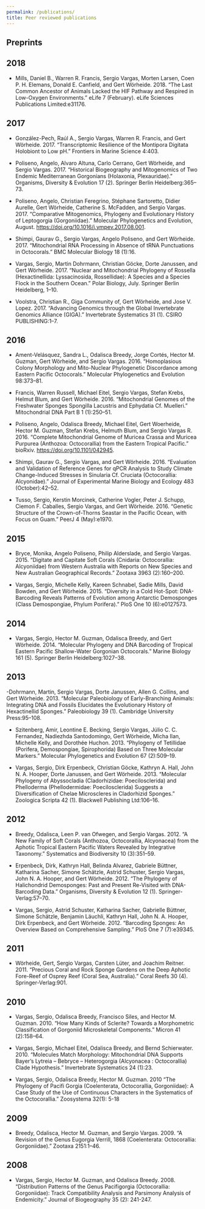 ```yaml
---
permalink: /publications/
title: Peer reviewed publications
---
```


## Preprints


## 2018
- Mills, Daniel B., Warren R. Francis, Sergio Vargas, Morten Larsen, Coen P. H. Elemans, Donald E. Canfield, and Gert Wörheide. 2018. “The Last Common Ancestor of Animals Lacked the HIF Pathway and Respired in Low-Oxygen Environments.” eLife 7 (February). eLife Sciences Publications Limited:e31176.

## 2017
- González-Pech, Raúl A., Sergio Vargas, Warren R. Francis, and Gert Wörheide. 2017. “Transcriptomic Resilience of the Montipora Digitata Holobiont to Low pH.” Frontiers in Marine Science 4:403.

- Poliseno, Angelo, Alvaro Altuna, Carlo Cerrano, Gert Wörheide, and Sergio Vargas. 2017. “Historical Biogeography and Mitogenomics of Two Endemic Mediterranean Gorgonians (Holaxonia, Plexauridae).” Organisms, Diversity & Evolution 17 (2). Springer Berlin Heidelberg:365–73.

- Poliseno, Angelo, Christian Feregrino, Stéphane Sartoretto, Didier Aurelle, Gert Wörheide, Catherine S. McFadden, and Sergio Vargas. 2017. “Comparative Mitogenomics, Phylogeny and Evolutionary History of Leptogorgia (Gorgoniidae).” Molecular Phylogenetics and Evolution, August. https://doi.org/10.1016/j.ympev.2017.08.001.

- Shimpi, Gaurav G., Sergio Vargas, Angelo Poliseno, and Gert Wörheide. 2017. “Mitochondrial RNA Processing in Absence of tRNA Punctuations in Octocorals.” BMC Molecular Biology 18 (1):16.

- Vargas, Sergio, Martin Dohrmann, Christian Göcke, Dorte Janussen, and Gert Wörheide. 2017. “Nuclear and Mitochondrial Phylogeny of Rossella (Hexactinellida: Lyssacinosida, Rossellidae): A Species and a Species Flock in the Southern Ocean.” Polar Biology, July. Springer Berlin Heidelberg, 1–10.

- Voolstra, Christian R., Giga Community of, Gert Wörheide, and Jose V. Lopez. 2017. “Advancing Genomics through the Global Invertebrate Genomics Alliance (GIGA).” Invertebrate Systematics 31 (1). CSIRO PUBLISHING:1–7.

## 2016
- Ament-Velásquez, Sandra L., Odalisca Breedy, Jorge Cortés, Hector M. Guzman, Gert Wörheide, and Sergio Vargas. 2016. “Homoplasious Colony Morphology and Mito-Nuclear Phylogenetic Discordance among Eastern Pacific Octocorals.” Molecular Phylogenetics and Evolution 98:373–81.

- Francis, Warren Russell, Michael Eitel, Sergio Vargas, Stefan Krebs, Helmut Blum, and Gert Wörheide. 2016. “Mitochondrial Genomes of the Freshwater Sponges Spongilla Lacustris and Ephydatia Cf. Muelleri.” Mitochondrial DNA Part B 1 (1):250–51.

- Poliseno, Angelo, Odalisca Breedy, Michael Eitel, Gert Woerheide, Hector M. Guzman, Stefan Krebs, Helmuth Blum, and Sergio Vargas R. 2016. “Complete Mitochondrial Genome of Muricea Crassa and Muricea Purpurea (Anthozoa: Octocorallia) from the Eastern Tropical Pacific.” bioRxiv. https://doi.org/10.1101/042945.

- Shimpi, Gaurav G., Sergio Vargas, and Gert Wörheide. 2016. “Evaluation and Validation of Reference Genes for qPCR Analysis to Study Climate Change-Induced Stresses in Sinularia Cf. Cruciata (Octocorallia: Alcyonidae).” Journal of Experimental Marine Biology and Ecology 483 (October):42–52.

- Tusso, Sergio, Kerstin Morcinek, Catherine Vogler, Peter J. Schupp, Ciemon F. Caballes, Sergio Vargas, and Gert Wörheide. 2016. “Genetic Structure of the Crown-of-Thorns Seastar in the Pacific Ocean, with Focus on Guam.” PeerJ 4 (May):e1970.

## 2015
- Bryce, Monika, Angelo Poliseno, Philip Alderslade, and Sergio Vargas. 2015. “Digitate and Capitate Soft Corals (Cnidaria: Octocorallia: Alcyoniidae) from Western Australia with Reports on New Species and New Australian Geographical Records.” Zootaxa 3963 (2):160–200.

- Vargas, Sergio, Michelle Kelly, Kareen Schnabel, Sadie Mills, David Bowden, and Gert Wörheide. 2015. “Diversity in a Cold Hot-Spot: DNA-Barcoding Reveals Patterns of Evolution among Antarctic Demosponges (Class Demospongiae, Phylum Porifera).” PloS One 10 (6):e0127573.

## 2014
- Vargas, Sergio, Hector M. Guzman, Odalisca Breedy, and Gert Wörheide. 2014. “Molecular Phylogeny and DNA Barcoding of Tropical Eastern Pacific Shallow-Water Gorgonian Octocorals.” Marine Biology 161 (5). Springer Berlin Heidelberg:1027–38.

## 2013

-Dohrmann, Martin, Sergio Vargas, Dorte Janussen, Allen G. Collins, and Gert Wörheide. 2013. “Molecular Paleobiology of Early-Branching Animals: Integrating DNA and Fossils Elucidates the Evolutionary History of Hexactinellid Sponges.” Paleobiology 39 (1). Cambridge University Press:95–108.

- Szitenberg, Amir, Leontine E. Becking, Sergio Vargas, Júlio C. C. Fernandez, Nadiezhda Santodomingo, Gert Wörheide, Micha Ilan, Michelle Kelly, and Dorothée Huchon. 2013. “Phylogeny of Tetillidae (Porifera, Demospongiae, Spirophorida) Based on Three Molecular Markers.” Molecular Phylogenetics and Evolution 67 (2):509–19.

- Vargas, Sergio, Dirk Erpenbeck, Christian Göcke, Kathryn A. Hall, John N. A. Hooper, Dorte Janussen, and Gert Wörheide. 2013. “Molecular Phylogeny of Abyssocladia (Cladorhizidae: Poecilosclerida) and Phelloderma (Phellodermidae: Poecilosclerida) Suggests a Diversification of Chelae Microscleres in Cladorhizid Sponges.” Zoologica Scripta 42 (1). Blackwell Publishing Ltd:106–16.

## 2012
- Breedy, Odalisca, Leen P. van Ofwegen, and Sergio Vargas. 2012. “A New Family of Soft Corals (Anthozoa, Octocorallia, Alcyonacea) from the Aphotic Tropical Eastern Pacific Waters Revealed by Integrative Taxonomy.” Systematics and Biodiversity 10 (3):351–59.

- Erpenbeck, Dirk, Kathryn Hall, Belinda Alvarez, Gabriele Büttner, Katharina Sacher, Simone Schätzle, Astrid Schuster, Sergio Vargas, John N. A. Hooper, and Gert Wörheide. 2012. “The Phylogeny of Halichondrid Demosponges: Past and Present Re-Visited with DNA-Barcoding Data.” Organisms, Diversity & Evolution 12 (1). Springer-Verlag:57–70.

- Vargas, Sergio, Astrid Schuster, Katharina Sacher, Gabrielle Büttner, Simone Schätzle, Benjamin Läuchli, Kathryn Hall, John N. A. Hooper, Dirk Erpenbeck, and Gert Wörheide. 2012. “Barcoding Sponges: An Overview Based on Comprehensive Sampling.” PloS One 7 (7):e39345.

## 2011

- Wörheide, Gert, Sergio Vargas, Carsten Lüter, and Joachim Reitner. 2011. “Precious Coral and Rock Sponge Gardens on the Deep Aphotic Fore-Reef of Osprey Reef (Coral Sea, Australia).” Coral Reefs  30 (4). Springer-Verlag:901.

## 2010
- Vargas, Sergio, Odalisca Breedy, Francisco Siles, and Hector M. Guzman. 2010. “How Many Kinds of Sclerite? Towards a Morphometric Classification of Gorgoniid Microskeletal Components.” Micron  41 (2):158–64.

- Vargas, Sergio, Michael Eitel, Odalisca Breedy, and Bernd Schierwater. 2010. “Molecules Match Morphology: Mitochondrial DNA Supports Bayer’s Lytreia – Bebryce – Heterogorgia (Alcyonacea : Octocorallia) Clade Hypothesis.” Invertebrate Systematics 24 (1):23.

- Vargas, Sergio, Odalisca Breedy, Hector M. Guzman. 2010  “The Phylogeny of Pacifi Gorgia (Coelenterata, Octocorallia, Gorgoniidae): A Case Study of the Use of Continuous Characters in the Systematics of the Octocorallia.” Zoosystema 32(1): 5-18 


## 2009
- Breedy, Odalisca, Hector M. Guzman, and Sergio Vargas. 2009. “A Revision of the Genus Eugorgia Verrill, 1868 (Coelenterata: Octocorallia: Gorgoniidae).” Zootaxa 2151:1–46.


## 2008

- Vargas, Sergio, Hector M. Guzman, and Odalisca Breedy. 2008. “Distribution Patterns of the Genus Pacifigorgia (Octocorallia: Gorgoniidae): Track Compatibility Analysis and Parsimony Analysis of Endemicity.” Journal of Biogeography 35 (2): 241-247.
